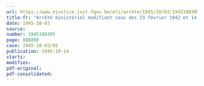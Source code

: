 ```yaml
---
url: https://www.ejustice.just.fgov.be/eli/arrete/1945/10/03/1945100305/justel
title-fr: "Arrêté ministériel modifiant ceux des 23 février 1942 et 14 mai 1945 relatifs à l'octroi de rations supplémentaires aux femmes enceintes et accouchées"
date: 1945-10-03
source:
number: 1945100305
page: 888888
case: 1945-10-03/05
publication: 1945-10-14
starts:
modifies:
pdf-original:
pdf-consolidated:
---
```


